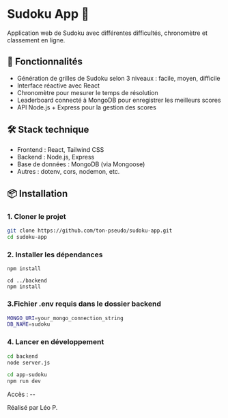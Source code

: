 # Sudoku App 🧩

Application web de Sudoku avec différentes difficultés, chronomètre et classement en ligne.

## 🚀 Fonctionnalités

- Génération de grilles de Sudoku selon 3 niveaux : facile, moyen, difficile
- Interface réactive avec React
- Chronomètre pour mesurer le temps de résolution
- Leaderboard connecté à MongoDB pour enregistrer les meilleurs scores
- API Node.js + Express pour la gestion des scores

## 🛠️ Stack technique

- Frontend : React, Tailwind CSS
- Backend : Node.js, Express
- Base de données : MongoDB (via Mongoose)
- Autres : dotenv, cors, nodemon, etc.

## 📦 Installation

### 1. Cloner le projet

```bash
git clone https://github.com/ton-pseudo/sudoku-app.git
cd sudoku-app
```

### 2. Installer les dépendances
```cd frontend
npm install

cd ../backend
npm install
```

### 3.Fichier .env requis dans le dossier backend
```bash
MONGO_URI=your_mongo_connection_string
DB_NAME=sudoku
```

### 4. Lancer en développement
```bash
cd backend
node server.js

cd app-sudoku
npm run dev
```

Accès : --

Réalisé par Léo P.
